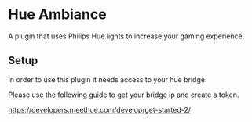 # Hue Ambiance
A plugin that uses Philips Hue lights to increase your gaming experience.

## Setup
In order to use this plugin it needs access to your hue bridge. 

Please use the following guide to get your bridge ip and create a token.

https://developers.meethue.com/develop/get-started-2/